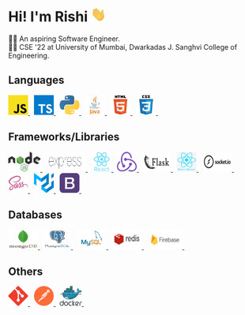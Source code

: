# Hi! I'm Rishi <img src="https://raw.githubusercontent.com/RishiDesai17/RishiDesai17/main/wave.gif" width="31px">
👨‍💻 An aspiring Software Engineer. <br>
👨‍🎓 CSE '22 at University of Mumbai, Dwarkadas J. Sanghvi College of Engineering.

## Languages
<p float="left">
  <a href="https://www.javascript.com/" target="_blank">
    <img src="https://raw.githubusercontent.com/RishiDesai17/RishiDesai17/main/Logos/javascript.png" alt="JavaScript" width="40" height="40"/>
  </a>&nbsp;
  
  <a href="https://www.typescriptlang.org/" target="_blank">
    <img src="https://raw.githubusercontent.com/RishiDesai17/RishiDesai17/main/Logos/typescript.png" alt="Typescript" width="40" height="40"/>
  </a>&nbsp;
  
  <a href="https://www.python.org/" target="_blank">
    <img src="https://raw.githubusercontent.com/RishiDesai17/RishiDesai17/main/Logos/python.svg" alt="Python" width="40" height="40"/>
  </a>&nbsp;
  
  <a href="https://www.java.com/" target="_blank">
    <img src="https://raw.githubusercontent.com/RishiDesai17/RishiDesai17/main/Logos/java.png" alt="Java" width="40" height="40"/>
  </a>&nbsp;
  
  <a href="https://en.wikipedia.org/wiki/HTML/" target="_blank">
    <img src="https://raw.githubusercontent.com/RishiDesai17/RishiDesai17/main/Logos/html.svg" alt="HTML" width="40" height="40"/>
  </a>&nbsp;
  
  <a href="https://en.wikipedia.org/wiki/CSS/" target="_blank">
    <img src="https://raw.githubusercontent.com/RishiDesai17/RishiDesai17/main/Logos/css.svg" alt="CSS" width="40" height="40"/>
  </a>&nbsp;
</p>

## Frameworks/Libraries
<p float="left">
  <a href="https://nodejs.org/" target="_blank">
    <img src="https://raw.githubusercontent.com/RishiDesai17/RishiDesai17/main/Logos/nodejs.png" alt="Node.js" width="65" height="40"/>
  </a>&nbsp;
  
  <a href="https://expressjs.com/" target="_blank">
    <img src="https://raw.githubusercontent.com/RishiDesai17/RishiDesai17/main/Logos/express.png" alt="Express" width="80" height="40"/>
  </a>&nbsp;
  
  <a href="https://reactjs.org/" target="_blank">
    <img src="https://raw.githubusercontent.com/RishiDesai17/RishiDesai17/main/Logos/react.svg" alt="React" width="40" height="40"/>
  </a>&nbsp;
  
  <a href="https://redux.js.org/" target="_blank">
    <img src="https://raw.githubusercontent.com/RishiDesai17/RishiDesai17/main/Logos/redux.svg" alt="Redux" width="40" height="40"/>
  </a>&nbsp;
  
  <a href="https://flask.palletsprojects.com/" target="_blank">
    <img src="https://raw.githubusercontent.com/RishiDesai17/RishiDesai17/main/Logos/flask.svg" alt="Flask" width="57" height="40"/>
  </a>&nbsp;
  
  <a href="https://reactnative.dev/" target="_blank">
    <img src="https://raw.githubusercontent.com/RishiDesai17/RishiDesai17/main/Logos/react-native.png" alt="React Native" width="40" height="40"/>
  </a>&nbsp;
  
  <a href="https://socket.io/" target="_blank">
    <img src="https://raw.githubusercontent.com/RishiDesai17/RishiDesai17/main/Logos/socketio.svg" alt="Socket.io" width="60" height="40"/>
  </a>&nbsp;
  
  <a href="https://sass-lang.com/" target="_blank">
    <img src="https://raw.githubusercontent.com/RishiDesai17/RishiDesai17/main/Logos/sass.svg" alt="Sass" width="40" height="40"/>
  </a>&nbsp;

  <a href="https://material-ui.com/" target="_blank">
    <img src="https://raw.githubusercontent.com/RishiDesai17/RishiDesai17/main/Logos/material-ui.svg" alt="Material UI" width="40" height="40"/>
  </a>&nbsp;

  <a href="https://getbootstrap.com/" target="_blank">
    <img src="https://raw.githubusercontent.com/RishiDesai17/RishiDesai17/main/Logos/bootstrap.png" alt="Bootstrap" width="40" height="40"/>
  </a>&nbsp;
</p>

## Databases
<p float="left">
  <a href="https://www.mongodb.com/" target="_blank">
    <img src="https://raw.githubusercontent.com/RishiDesai17/RishiDesai17/main/Logos/mongodb.svg" alt="Mongo DB" width="60" height="40"/>
  </a>&nbsp;
  
  <a href="https://www.postgresql.org/" target="_blank">
    <img src="https://raw.githubusercontent.com/RishiDesai17/RishiDesai17/main/Logos/postgresql.svg" alt="PostgreSQL" width="55" height="40"/>
  </a>&nbsp;
  
  <a href="https://www.mysql.com/" target="_blank">
    <img src="https://raw.githubusercontent.com/RishiDesai17/RishiDesai17/main/Logos/mysql.svg" alt="MySQL" width="60" height="40"/>
  </a>&nbsp;
  
  <a href="https://redis.io/" target="_blank">
    <img src="https://raw.githubusercontent.com/RishiDesai17/RishiDesai17/main/Logos/redis.svg" alt="Redis" width="60" height="40"/>
  </a>&nbsp;
  
  <a href="https://firebase.google.com/" target="_blank">
    <img src="https://raw.githubusercontent.com/RishiDesai17/RishiDesai17/main/Logos/firebase.svg" alt="Firebase" width="70" height="40"/>
  </a>&nbsp;
</p>

## Others
<p float="left">
  <a href="https://git-scm.com/" target="_blank">
    <img src="https://raw.githubusercontent.com/RishiDesai17/RishiDesai17/main/Logos/git.svg" alt="Git" width="40" height="40"/>
  </a>&nbsp;
  
  <a href="https://www.postman.com/" target="_blank">
    <img src="https://raw.githubusercontent.com/RishiDesai17/RishiDesai17/main/Logos/postman.svg" alt="Postman" width="40" height="40"/>
  </a>&nbsp;
  
  <a href="https://www.docker.com/" target="_blank">
    <img src="https://raw.githubusercontent.com/RishiDesai17/RishiDesai17/main/Logos/docker.svg" alt="Docker" width="45" height="40"/>
  </a>&nbsp;
</p>

<!--
**RishiDesai17/RishiDesai17** is a ✨ _special_ ✨ repository because its `README.md` (this file) appears on your GitHub profile.

Here are some ideas to get you started:

- 🔭 I’m currently working on ...
- 🌱 I’m currently learning ...
- 👯 I’m looking to collaborate on ...
- 🤔 I’m looking for help with ...
- 💬 Ask me about ...
- 📫 How to reach me: ...
- 😄 Pronouns: ...
- ⚡ Fun fact: ...
-->

